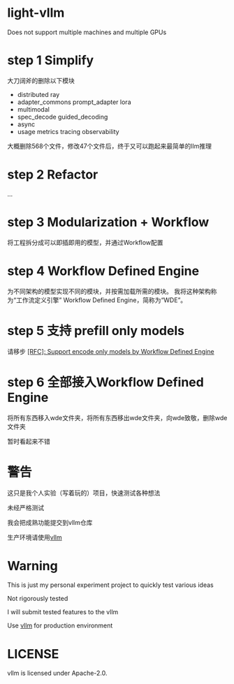 # light-vllm
Does not support multiple machines and multiple GPUs

# step 1 Simplify
大刀阔斧的删除以下模块
- distributed ray
- adapter_commons prompt_adapter lora 
- multimodal
- spec_decode guided_decoding
- async
- usage metrics tracing observability

大概删除568个文件，修改47个文件后，终于又可以跑起来最简单的llm推理

# step 2 Refactor
...

# step 3 Modularization + Workflow
将工程拆分成可以即插即用的模型，并通过Workflow配置

# step 4 Workflow Defined Engine
为不同架构的模型实现不同的模块，并按需加载所需的模块。
我将这种架构称为“工作流定义引擎” Workflow Defined Engine，简称为“WDE”。

# step 5 支持 prefill only models
请移步 [[RFC]: Support encode only models by Workflow Defined Engine](https://github.com/vllm-project/vllm/issues/8453)

# step 6 全部接入Workflow Defined Engine
将所有东西移入wde文件夹，将所有东西移出wde文件夹，向wde致敬，删除wde文件夹

暂时看起来不错

# 警告
这只是我个人实验（写着玩的）项目，快速测试各种想法

未经严格测试

我会把成熟功能提交到vllm仓库

生产环境请使用[vllm](https://github.com/vllm-project/vllm)

# Warning
This is just my personal experiment project to quickly test various ideas

Not rigorously tested

I will submit tested features to the vllm

Use [vllm](https://github.com/vllm-project/vllm) for production environment


# LICENSE
vllm is licensed under Apache-2.0.
